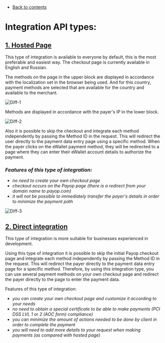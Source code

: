 * [Back to contents](../Readme.md#contents)

# Integration API types:
## [1. Hosted Page](hostedPage.md)
This type of integration is available to everyone by default, this is the most preferable and easiest way. The checkout page is currently available in English and Russian.

The methods on the page in the upper block are displayed in accordance with the localization set in the browser being used. And for this country, payment methods are selected that are available for the country and available to the merchant. 

![Diff-1](../images/diff-1.png)

Methods are displayed in accordance with the payer's IP in the lower block.

![Diff-2](../images/diff-2.png)

<!--The checkout page can be customized: admin panel `Payop -> Customize`. After customization, the panel asks for confirmation from the Payop team.--> 

Also it is possible to skip the checkout and integrate each method independently by passing the Method ID in the request. This will redirect the user directly to the payment data entry page using a specific method. When the payer clicks on the eWallet payment method, they will be redirected to a page where they can enter their eWallet account details to authorize the payment.
<em>

### Features of this type of integration:

* no need to create your own checkout page
* checkout occurs on the Payop page (there is a redirect from your domain name to payop.com)
* it will not be possible to immediately transfer the payer's details in order to minimize the payment path
<!--* you don’t need to implement data processing for redirecting to the 3DS page - you can customize the standard checkout page-->
<!--* no need to obtain a special certificate to be able to make payments (PCI DSS lvl 1 or 2 (AOC form) compliance)-->
</em> 

![Diff-3](../images/diff-3.png)

## [2. Direct integration](../Integration/direct.md)

This type of integration is more suitable for businesses experienced in development.

Using this type of integration it is possible to skip the initial Payop checkout page and integrate each method independently by passing the Method ID in the request. This will redirect the payer directly to the payment data entry page for a specific method. Therefore, by using this integration type, you can use several payment methods on your own checkout page and redirect the payer directly to the page to enter the payment data.

Features of this type of integration:



* _you can create your own checkout page and customize it according to your needs_
* _no need to obtain a special certificate to be able to make payments (PCI DSS LVL 1 or 2 (AOC form) compliance)_
* _you can minimize the amount of actions needed to be done by client in order to complete the payment_
* _you will need to add more details to your request when making payments (as compared with hosted page)_

<!--## [2. Server-to-server (S2S) integration](serverToServer.md)

This is a direct integration, in which the checkout page and data entry for the PM is made by the merchant himself, using any of his designs and logos, and not our developments.

To access this type of integration, the merchant must provide a document on PCI DSS lvl 1 or 2 (AOC form) compliance.
The merchant on his side processes and stores the necessary data for payment.
A special token is generated for card methods.

<em> 

### Features of this type of integration:

* you can immediately transfer the payer's card data from your side for card methods (if you collect or store) in order to minimize the payment path
* payment takes place on your side, without redirecting the payer to a third-party domain
* displaying the checkout page in the language you need
* you will need to use more requests when making payments (to create a card token and checkout transactions) for card methods in the integration settings
* it is mandatory to obtain a PCI DSS lvl 1 or 2 (AOC form) compliance certificate for card methods

</em> -->
